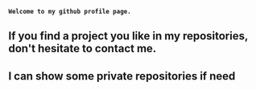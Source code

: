  **``Welcome to my github profile page.``**

## If you find a project you like in my **repositories**, don't hesitate to contact me.
## I can show some private **repositories** if need
